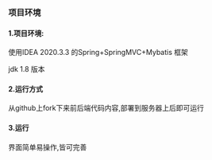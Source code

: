 ###  项目环境

#### 1.项目环境:

使用IDEA 2020.3.3 的Spring+SpringMVC+Mybatis 框架

jdk    1.8 版本



#### 2.运行方式

从github上fork下来前后端代码内容,部署到服务器上后即可运行

#### 3.运行

界面简单易操作,皆可完善